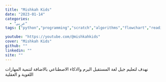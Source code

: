 ```yaml
---
title: "Mishkah Kids"
date: "2023-01-14"
categories:
  - "عربي"
tags: ["python","programming","scratch","algorithms","flowchart","reading","thinking","chatbot","c","embedded","problem solving","Machine Learning ML","kids","arduino","AI","clean code","image processing","compiler","computer programming","computer science","competitive-programming","iot","cs50","PROGRAMMING languages"]

youtube: "https://youtube.com/@mishkahkids"
cover: "Mishkah Kids"
github: ""
linkedin: ""
site: ""
---
```




نهدف لتعليم جيل لغة المستقبل البرم وااذكاء الاصطناعي بالاضافة لتنمية المهارات اللغوية و العقلية
